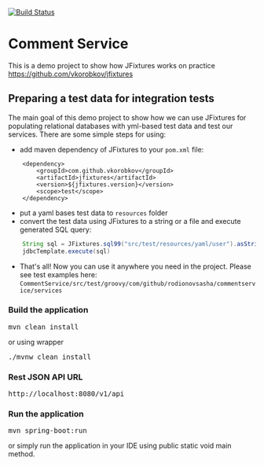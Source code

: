 [![Build Status](https://travis-ci.org/rodionovsasha/CommentService.svg?branch=master)](https://travis-ci.org/rodionovsasha/CommentService)

# Comment Service
This is a demo project to show how JFixtures works on practice  
https://github.com/vkorobkov/jfixtures

## Preparing a test data for integration tests
The main goal of this demo project to show how we can use JFixtures for populating relational databases with yml-based test data
 and test our services. There are some simple steps for using:
 * add maven dependency of JFixtures to your `pom.xml` file:
```code
    <dependency>
        <groupId>com.github.vkorobkov</groupId>
        <artifactId>jfixtures</artifactId>
        <version>${jfixtures.version}</version>
        <scope>test</scope>
    </dependency>
 ```
 * put a yaml bases test data to `resources` folder
 * convert the test data using JFixtures to a string or a file and execute generated SQL query:
```java
    String sql = JFixtures.sql99("src/test/resources/yaml/user").asString()
    jdbcTemplate.execute(sql)
``` 
 * That's all! Now you can use it anywhere you need in the project.
 Please see test examples here: `CommentService/src/test/groovy/com/github/rodionovsasha/commentservice/services`

### Build the application
<pre>
mvn clean install
</pre>
or using wrapper
<pre>
./mvnw clean install
</pre>

### Rest JSON API URL
<pre>
http://localhost:8080/v1/api
</pre>

### Run the application
<pre>
mvn spring-boot:run
</pre>
or simply run the application in your IDE using public static void main method.

